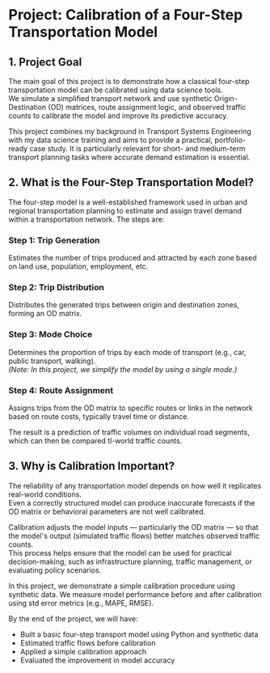 # Project: Calibration of a Four-Step Transportation Model

## 1. Project Goal

The main goal of this project is to demonstrate how a classical four-step transportation model can be calibrated using data science tools.  
We simulate a simplified transport network and use synthetic Origin-Destination (OD) matrices, route assignment logic, and observed traffic counts to calibrate the model and improve its predictive accuracy.

This project combines my background in Transport Systems Engineering with my data science training and aims to provide a practical, portfolio-ready case study. It is particularly relevant for short- and medium-term transport planning tasks where accurate demand estimation is essential.

## 2. What is the Four-Step Transportation Model?

The four-step model is a well-established framework used in urban and regional transportation planning to estimate and assign travel demand within a transportation network. The steps are:

### Step 1: Trip Generation  
Estimates the number of trips produced and attracted by each zone based on land use, population, employment, etc.

### Step 2: Trip Distribution  
Distributes the generated trips between origin and destination zones, forming an OD matrix.

### Step 3: Mode Choice  
Determines the proportion of trips by each mode of transport (e.g., car, public transport, walking).  
*(Note: In this project, we simplify the model by using a single mode.)*

### Step 4: Route Assignment  
Assigns trips from the OD matrix to specific routes or links in the network based on route costs, typically travel time or distance.

The result is a prediction of traffic volumes on individual road segments, which can then be compared tl-world traffic counts.

## 3. Why is Calibration Important?

The reliability of any transportation model depends on how well it replicates real-world conditions.  
Even a correctly structured model can produce inaccurate forecasts if the OD matrix or behavioral parameters are not well calibrated.

Calibration adjusts the model inputs — particularly the OD matrix — so that the model's output (simulated traffic flows) better matches observed traffic counts.  
This process helps ensure that the model can be used for practical decision-making, such as infrastructure planning, traffic management, or evaluating policy scenarios.

In this project, we demonstrate a simple calibration procedure using synthetic data. We measure model performance before and after calibration using std error metrics (e.g., MAPE, RMSE).

By the end of the project, we will have:
- Built a basic four-step transport model using Python and synthetic data
- Estimated traffic flows before calibration
- Applied a simple calibration approach
- Evaluated the improvement in model accuracy
